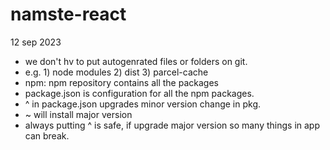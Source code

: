 # namste-react

12 sep 2023

- we don't hv to put autogenrated files or folders on git.
- e.g. 1) node modules 2) dist 3) parcel-cache
- npm: npm repository contains all the packages
- package.json is configuration for all the npm packages.
- ^ in package.json upgrades minor version change in pkg.
- ~ will install major version
- always putting ^ is safe, if upgrade major version so many things in app can break.
